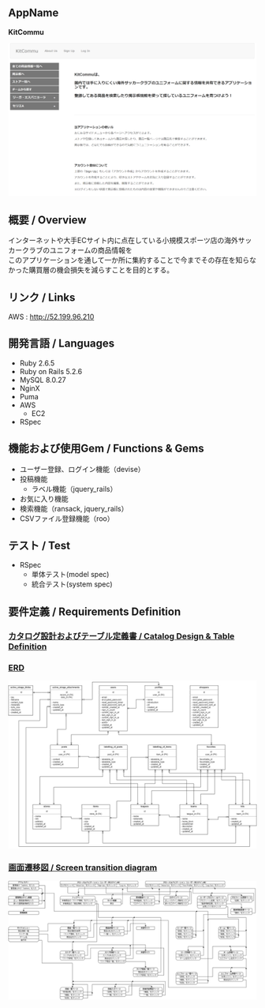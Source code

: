 ## AppName
**KitCommu**

![overview](https://github.com/taiki-naya/App_01/blob/master/docs/overview.png)

## 概要 / Overview
インターネットや大手ECサイト内に点在している小規模スポーツ店の海外サッカークラブのユニフォームの商品情報を  
このアプリケーションを通して一か所に集約することで今までその存在を知らなかった購買層の機会損失を減らすことを目的とする。

## リンク / Links
AWS : http://52.199.96.210

## 開発言語 / Languages
- Ruby 2.6.5
- Ruby on Rails 5.2.6
- MySQL 8.0.27
- NginX
- Puma
- AWS
  - EC2
- RSpec

## 機能および使用Gem / Functions & Gems
- ユーザー登録、ログイン機能（devise）
- 投稿機能
  - ラベル機能（jquery_rails）
- お気に入り機能
- 検索機能（ransack, jquery_rails）
- CSVファイル登録機能（roo）

## テスト / Test
- RSpec
  - 単体テスト(model spec)
  - 統合テスト(system spec)

## 要件定義 / Requirements Definition

### [カタログ設計およびテーブル定義書 / Catalog Design & Table Definition](https://docs.google.com/spreadsheets/d/1ia-pYTWHYFdxzSWvNPOJhkncZybJMJ38N9YRX2HI00E/edit#gid=782464957)

### [ERD](https://app.diagrams.net/#G19YaBPDutEPavFAbp0wqZXhA_uZIEY1te)
![ERD](https://github.com/taiki-naya/App_01/blob/master/docs/ERD.png)

### [画面遷移図 / Screen transition diagram](https://app.diagrams.net/#G1VQz-injmSvRmOhuQWA85ErnbwLAE2ZpT)
![ST](https://github.com/taiki-naya/App_01/blob/master/docs/ScreenTransition.png)
